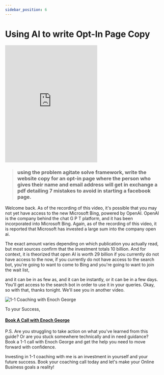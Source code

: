```yaml
---
sidebar_position: 6
---
```

# Using AI to write Opt-In Page Copy

<iframe class="is-fullwidth" height="380" src="https://www.youtube.com/embed/PnIEGui1ZVc" title="YouTube video player" frameborder="0" allow="accelerometer; autoplay; clipboard-write; encrypted-media; gyroscope; picture-in-picture; web-share" allowfullscreen="allowfullscreen"></iframe>


>  ### using the problem agitate solve framework, write the website copy for an opt-in page where the person who gives their name and email address will get in exchange a pdf detailing 7 mistakes to avoid in starting a facebook page.

Welcome back. As of the recording of this video, it's possible that you may not yet have access to the new Microsoft Bing, powered by OpenAI. OpenAI is the company behind the chat G P T platform, and it has been incorporated into Microsoft Bing. Again, as of the recording of this video, it is reported that Microsoft has invested a large sum into the company open ai.

The exact amount varies depending on which publication you actually read, but most sources confirm that the investment totals 10 billion. And for context, it is theorized that open AI is worth 29 billion if you currently do not have access to the now, if you currently do not have access to the search bot, you're going to want to come to Bing and you're going to want to join the wait list,

and it can be in as few as, and it can be instantly, or it can be in a few days. You'll get access to the search bot in order to use it in your queries. Okay, so with that, thanks tonight. We'll see you in another video.


![1-1 Coaching with Enoch George](https://trafficbingoassets.s3.us-east-2.amazonaws.com/enochgeorge120x120.jpeg)

To your Success, 

#### [Book A Call with Enoch George](https://buildbusiness.online/courses/youtube-secrets/)  

P.S. Are you struggling to take action on what you've learned from this guide? Or are you stuck somewhere technically and in need guidance? Book a 1-1 call with Enoch George and get the help you need to move forward with confidence.

Investing in 1-1 coaching with me is an investment in yourself and your future success. Book your coaching call today and let's make your Online Business goals a reality!


